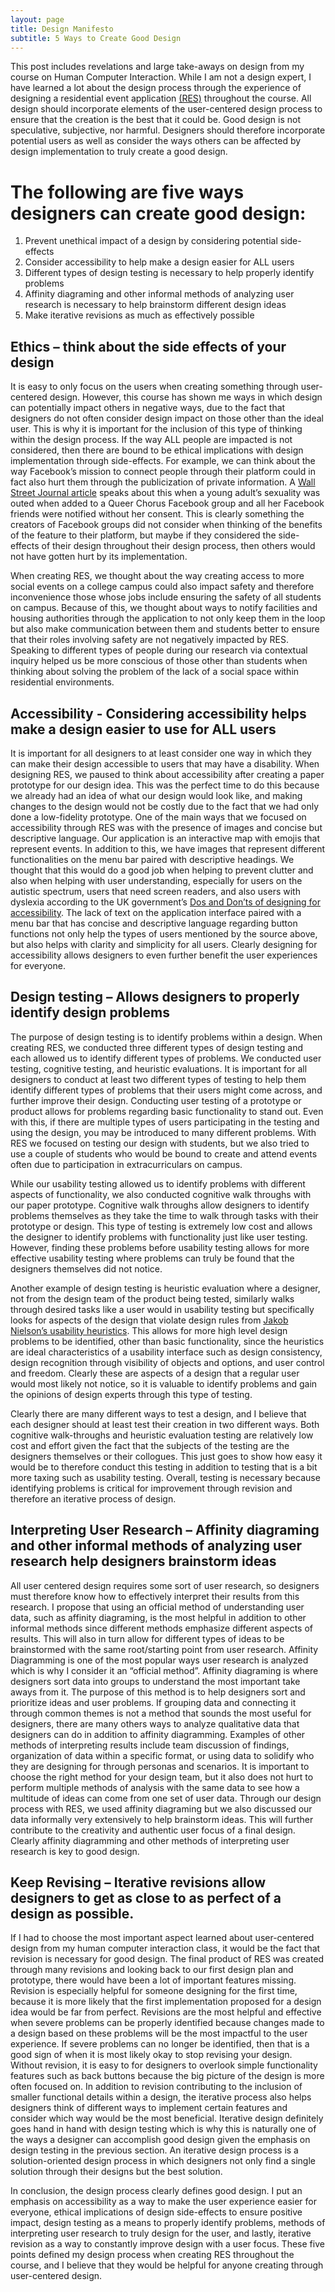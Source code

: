 ```yaml
---
layout: page
title: Design Manifesto
subtitle: 5 Ways to Create Good Design
---
```


This post includes revelations and large take-aways on design from my course on Human Computer Interaction. While I am not a design expert, I have learned a lot about the design process through the experience of designing a residential event application [(RES)](https://hci-res.github.io/) throughout the course. All design should incorporate elements of the user-centered design process to ensure that the creation is the best that it could be. Good design is not speculative, subjective, nor harmful. Designers should therefore incorporate potential users as well as consider the ways others can be affected by design implementation to truly create a good design. 

# The following are five ways designers can create good design:

1.	Prevent unethical impact of a design by considering potential side-effects 
2.	Consider accessibility to help make a design easier for ALL users
3.	Different types of design testing is necessary to help properly identify problems 
4.	Affinity diagraming and other informal methods of analyzing user research is necessary to help brainstorm different design ideas
5.	Make iterative revisions as much as effectively possible

## Ethics – think about the side effects of your design 

It is easy to only focus on the users when creating something through user-centered design.  However, this course has shown me ways in which design can potentially impact others in negative ways, due to the fact that designers do not often consider design impact on those other than the ideal user. This is why it is important for the inclusion of this type of thinking within the design process. If the way ALL people are impacted is not considered, then there are bound to be ethical implications with design implementation through side-effects. For example, we can think about the way Facebook’s mission to connect people through their platform could in fact also hurt them through the publicization of private information. A [Wall Street Journal article](https://drive.google.com/file/d/1Qna8UG2zc2pfcJS5caY9o_dLSwGtX0mI/view) speaks about this when a young adult’s sexuality was outed when added to a Queer Chorus Facebook group and all her Facebook friends were notified without her consent. This is clearly something the creators of Facebook groups did not consider when thinking of the benefits of the feature to their platform, but maybe if they considered the side-effects of their design throughout their design process, then others would not have gotten hurt by its implementation.  

When creating RES, we thought about the way creating access to more social events on a college campus could also impact safety and therefore inconvenience those whose jobs include ensuring the safety of all students on campus. Because of this, we thought about ways to notify facilities and housing authorities through the application to not only keep them in the loop but also make communication between them and students better to ensure that their roles involving safety are not negatively impacted by RES. Speaking to different types of people during our research via contextual inquiry helped us be more conscious of those other than students when thinking about solving the problem of the lack of a social space within residential environments.

## Accessibility - Considering accessibility helps make a design easier to use for ALL users

It is important for all designers to at least consider one way in which they can make their design accessible to users that may have a disability. When designing RES, we paused to think about accessibility after creating a paper prototype for our design idea. This was the perfect time to do this because we already had an idea of what our design would look like, and making changes to the design would not be costly due to the fact that we had only done a low-fidelity prototype. One of the main ways that we focused on accessibility through RES was with the presence of images and concise but descriptive language. Our application is an interactive map with emojis that represent events. In addition to this, we have images that represent different functionalities on the menu bar paired with descriptive headings. We thought that this would do a good job when helping to prevent clutter and also when helping with user understanding, especially for users on the autistic spectrum, users that need screen readers, and also users with dyslexia according to the UK government’s [Dos and Don’ts of designing for accessibility](https://www.google.com/url?q=https%3A%2F%2Fglow.williams.edu%2Ffiles%2F153992322%2Fdownload%3Fdownload_frd%3D1&sa=D&sntz=1&usg=AFQjCNGGu6gSbxze0CXtz5BR5Cuf5QV_cw). The lack of text on the application interface paired with a menu bar that has concise and descriptive language regarding button functions not only help the types of users mentioned by the source above, but also helps with clarity and simplicity for all users. Clearly designing for accessibility allows designers to even further benefit the user experiences for everyone.

## Design testing – Allows designers to properly identify design problems

The purpose of design testing is to identify problems within a design. When creating RES, we conducted three different types of design testing and each allowed us to identify different types of problems. We conducted user testing, cognitive testing, and heuristic evaluations. It is important for all designers to conduct at least two different types of testing to help them identify different types of problems that their users might come across, and further improve their design. Conducting user testing of a prototype or product allows for problems regarding basic functionality to stand out. Even with this, if there are multiple types of users participating in the testing and using the design, you may be introduced to many different problems. With RES we focused on testing our design with students, but we also tried to use a couple of students who would be bound to create and attend events often due to participation in extracurriculars on campus. 

While our usability testing allowed us to identify problems with different aspects of functionality, we also conducted cognitive walk throughs with our paper prototype. Cognitive walk throughs allow designers to identify problems themselves as they take the time to walk through tasks with their prototype or design. This type of testing is extremely low cost and allows the designer to identify problems with functionality just like user testing. However, finding these problems before usability testing allows for more effective usability testing where problems can truly be found that the designers themselves did not notice. 

Another example of design testing is heuristic evaluation where a designer, not from the design team of the product being tested, similarly walks through desired tasks like a user would in usability testing but specifically looks for aspects of the design that violate design rules from [Jakob Nielson’s usability heuristics](https://www.google.com/url?q=https%3A%2F%2Fglow.williams.edu%2Ffiles%2F153992352%2Fdownload%3Fdownload_frd%3D1&sa=D&sntz=1&usg=AFQjCNEL5cHh_ioyKQxIO63W8sC6vWKcqg). This allows for more high level design problems to be identified, other than basic functionality, since the heuristics are ideal characteristics of a usability interface such as design consistency, design recognition through visibility of objects and options, and user control and freedom. Clearly these are aspects of a design that a regular user would most likely not notice, so it is valuable to identify problems and gain the opinions of design experts through this type of testing.

Clearly there are many different ways to test a design, and I believe that each designer should at least test their creation in two different ways. Both cognitive walk-throughs and heuristic evaluation testing are relatively low cost and effort given the fact that the subjects of the testing are the designers themselves or their collogues. This just goes to show how easy it would be to therefore conduct this testing in addition to testing that is a bit more taxing such as usability testing. Overall, testing is necessary because identifying problems is critical for improvement through revision and therefore an iterative process of design.

## Interpreting User Research – Affinity diagraming and other informal methods of analyzing user research help designers brainstorm ideas

All user centered design requires some sort of user research, so designers must therefore know how to effectively interpret their results from this research. I propose that using an official method of understanding user data, such as affinity diagraming, is the most helpful in addition to other informal methods since different methods emphasize different aspects of results. This will also in turn allow for different types of ideas to be brainstormed with the same root/starting point from user research. Affinity Diagramming is one of the most popular ways user research is analyzed which is why I consider it an “official method”. Affinity diagraming is where designers sort data into groups to understand the most important take aways from it. The purpose of this method is to help designers sort and prioritize ideas and user problems. If grouping data and connecting it through common themes is not a method that sounds the most useful for designers, there are many others ways to analyze qualitative data that designers can do in addition to affinity diagramming. Examples of other methods of interpreting results include team discussion of findings, organization of data within a specific format, or using data to solidify who they are designing for through personas and scenarios. It is important to choose the right method for your design team, but it also does not hurt to perform multiple methods of analysis with the same data to see how a multitude of ideas can come from one set of user data. Through our design process with RES, we used affinity diagraming but we also discussed our data informally very extensively to help brainstorm ideas. This will further contribute to the creativity and authentic user focus of a final design. Clearly affinity diagramming and other methods of interpreting user research is key to good design.

## Keep Revising – Iterative revisions allow designers to get as close to as perfect of a design as possible.

If I had to choose the most important aspect learned about user-centered design from my human computer interaction class, it would be the fact that revision is necessary for good design. The final product of RES was created through many revisions and looking back to our first design plan and prototype, there would have been a lot of important features missing. Revision is especially helpful for someone designing for the first time, because it is more likely that the first implementation proposed for a design idea would be far from perfect. Revisions are the most helpful and effective when severe problems can be properly identified because changes made to a design based on these problems will be the most impactful to the user experience. If severe problems can no longer be identified, then that is a good sign of when it is most likely okay to stop revising your design. Without revision, it is easy to for designers to overlook simple functionality features such as back buttons because the big picture of the design is more often focused on. In addition to revision contributing to the inclusion of smaller functional details within a design, the iterative process also helps designers think of different ways to implement certain features and consider which way would be the most beneficial. Iterative design definitely goes hand in hand with design testing which is why this is naturally one of the ways a designer can accomplish good design given the emphasis on design testing in the previous section. An iterative design process is a solution-oriented design process in which designers not only find a single solution through their designs but the best solution. 


In conclusion, the design process clearly defines good design. I put an emphasis on accessibility as a way to make the user experience easier for everyone, ethical implications of design side-effects to ensure positive impact, design testing as a means to properly identify problems, methods of interpreting user research to truly design for the user, and lastly, iterative revision as a way to constantly improve design with a user focus. These five points defined my design process when creating RES throughout the course, and I believe that they would be helpful for anyone creating through user-centered design. 

